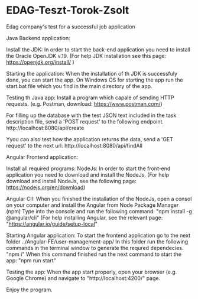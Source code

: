 # EDAG-Teszt-Torok-Zsolt
Edag company's test for a successful job application


Java Backend application:

Install the JDK:
In order to start the back-end application you need to install the Oracle OpenJDK v.19.
(For help JDK installation see this page: https://openjdk.org/install/ )

Starting the application:
When the installation of th JDK is successfuly done, you can start the app.
On Windows OS for starting the app run the start.bat file
which you find in the main directory of the app.

Testing th Java app:
Install a program which capale of sending HTTP requests. (e.g. Postman, download: https://www.postman.com/)

For filling up the database with the test JSON text included in the task description file, send a 'POST request' to the following endpoint.
http://localhost:8080/api/create

Yyou can also test how the application returns the data, send a 'GET request' to the next url:
http://localhost:8080/api/findAll


Angular Frontend application:

Install all required programs:
NodeJs:
In order to start the front-end application you need to download and install the NodeJs.
(For help download and install NodeJs, see the following page: https://nodejs.org/en/download)

Angular ClI:
When you finished the installation of the NodeJs, open a consol on your computer and install the Angular from Node Package Manager (npm)
Type into the console and run the following command: "npm install -g @angular/cli"
(For help installing Angular, see the relevant page: "https://angular.io/guide/setup-local"

Starting Angular application:
To start the frontend application go to the next folder ../Angular-FE/user-management-app/
In this folder run the following commands in the terminal window to generate the requred dependecies. "npm i"
When this command finished run the next command to start the app: "npm run start"

Testing the app:
When the app start properly, open your browser (e.g. Google Chrome) and navigate to "http://localhost:4200/" page.


Enjoy the program.


